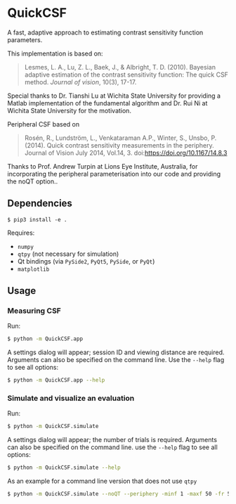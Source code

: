 # QuickCSF

A fast, adaptive approach to estimating contrast sensitivity function parameters.

This implementation is based on:

> Lesmes, L. A., Lu, Z. L., Baek, J., & Albright, T. D. (2010). Bayesian adaptive estimation of the contrast sensitivity function: The quick CSF method. *Journal of vision*, 10(3), 17-17.

Special thanks to Dr. Tianshi Lu at Wichita State University for providing a Matlab implementation of the fundamental algorithm and Dr. Rui Ni at Wichita State University for the motivation.

Peripheral CSF based on 

> Rosén, R., Lundström, L., Venkataraman A.P., Winter, S., Unsbo, P. (2014).
	Quick contrast sensitivity measurements in the periphery.
	Journal of Vision July 2014, Vol.14, 3. doi:https://doi.org/10.1167/14.8.3

Thanks to Prof. Andrew Turpin at Lions Eye Institute, Australia, for incorporating the peripheral parameterisation into our code and providing the noQT option..

## Dependencies
~~~~
$ pip3 install -e .
~~~~
Requires:
* `numpy`
* `qtpy` (not necessary for simulation)
* Qt bindings (via `PySide2`, `PyQt5`, `PySide`, or `PyQt`)
* `matplotlib`

## Usage
### Measuring CSF
Run:
~~~bash
$ python -m QuickCSF.app
~~~
A settings dialog will appear; session ID and viewing distance are required. Arguments can also be specified on the command line. Use the `--help` flag to see all options:
~~~bash
$ python -m QuickCSF.app --help
~~~

### Simulate and visualize an evaluation
Run:
~~~bash
$ python -m QuickCSF.simulate
~~~
A settings dialog will appear; the number of trials is required. Arguments can also be specified on the command line. use the `--help` flag to see all options:
~~~bash
$ python -m QuickCSF.simulate --help
~~~

As an example for a command line version that does not use `qtpy`
~~~bash
$ python -m QuickCSF.simulate --noQT --periphery -minf 1 -maxf 50 -fr 50 -cr 64 -s 27 -d 20 -b 10 -perfect -n 200 
~~~